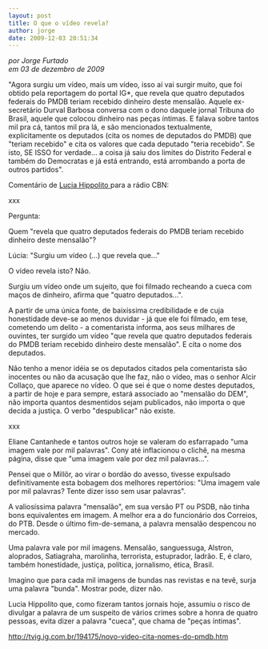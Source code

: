 ```yaml
---
layout: post
title: O que o vídeo revela?
author: jorge
date: 2009-12-03 20:51:34
---
```

*por Jorge Furtado*\
*em 03 de dezembro de 2009*

"Agora surgiu um vídeo, mais um vídeo, isso aí vai surgir muito, que foi obtido pela reportagem do portal IG*, que revela que quatro deputados federais do PMDB teriam recebido dinheiro deste mensalão. Aquele ex-secretário Durval Barbosa conversa com o dono daquele jornal Tribuna do Brasil, aquele que colocou dinheiro nas peças íntimas. E falava sobre tantos mil pra cá, tantos mil pra lá, e são mencionados textualmente, explicitamente os deputados (cita os nomes de deputados do PMDB) que "teriam recebido" e cita os valores que cada deputado "teria recebido". Se isto, SE ISSO for verdade... a coisa já saiu dos limites do Distrito Federal e também do Democratas e já está entrando, está arrombando a porta de outros partidos".

Comentário de [Lucia Hippolito ](http://cbn.globoradio.globo.com/comentaristas/lucia-hippolito/LUCIA-HIPOLITO.htm%C2%A0)para a rádio CBN:

xxx

Pergunta:

Quem "revela que quatro deputados federais do PMDB teriam recebido dinheiro deste mensalão"? 

Lúcia: "Surgiu um vídeo (...) que revela que..."

O vídeo revela isto? Não.

Surgiu um vídeo onde um sujeito, que foi filmado recheando a cueca com maços de dinheiro, afirma que "quatro deputados...". 

A partir de uma única fonte, de baixíssima credibilidade e de cuja honestidade deve-se ao menos duvidar - já que ele foi filmado, em tese, cometendo um delito -  a comentarista informa, aos seus milhares de ouvintes, ter surgido um vídeo "que revela que quatro deputados federais do PMDB teriam recebido dinheiro deste mensalão". E cita o nome dos deputados.

Não tenho a menor idéia se os deputados citados pela comentarista são inocentes ou não da acusação que lhe faz, não o vídeo, mas o senhor Alcir Collaço, que aparece no vídeo. O que sei é que o nome destes deputados, a partir de hoje e para sempre, estará associado ao "mensalão do DEM", não importa quantos desmentidos sejam publicados, não importa o que decida a justiça. O verbo "despublicar" não existe.

xxx

Eliane Cantanhede e tantos outros hoje se valeram do esfarrapado "uma imagem vale por mil palavras". Cony até inflacionou o clichê, na mesma página, disse que "uma imagem vale por dez mil palavras...". 

Pensei que o Millôr, ao virar o bordão do avesso, tivesse expulsado definitivamente esta bobagem dos melhores repertórios: "Uma imagem vale por mil palavras? Tente dizer isso sem usar palavras".

A valiosíssima palavra "mensalão", em sua versão PT ou PSDB, não tinha bons equivalentes em imagem. A melhor era a do funcionário dos Correios, do PTB. Desde o último fim-de-semana, a palavra mensalão despencou no mercado.

Uma palavra vale por mil imagens. Mensalão, sanguessuga, Alstron, aloprados, Satiagraha, marolinha, terrorista, estuprador, ladrão. E, é claro, também honestidade, justiça, política, jornalismo, ética, Brasil.

Imagino que para cada mil imagens de bundas nas revistas e na tevê, surja uma palavra "bunda". Mostrar pode, dizer não.

Lucia Hippolito que, como fizeram tantos jornais hoje, assumiu o risco de divulgar a palavra de um suspeito de vários crimes sobre a honra de quatro pessoas, evita dizer a palavra "cueca", que chama de "peças íntimas".

<http://tvig.ig.com.br/194175/novo-video-cita-nomes-do-pmdb.htm>